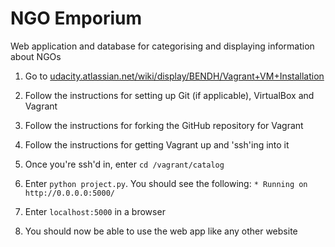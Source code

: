 # NGO Emporium
Web application and database for categorising and displaying information about NGOs
                      
1. Go to [udacity.atlassian.net/wiki/display/BENDH/Vagrant+VM+Installation](udacity.atlassian.net/wiki/display/BENDH/Vagrant+VM+Installation)

2. Follow the instructions for setting up Git (if applicable), VirtualBox and Vagrant

3. Follow the instructions for forking the GitHub repository for Vagrant

4. Follow the instructions for getting Vagrant up and 'ssh'ing into it

5. Once you're ssh'd in, enter `cd /vagrant/catalog`

6. Enter `python project.py`. You should see the following: `* Running on http://0.0.0.0:5000/`

7. Enter `localhost:5000` in a browser

8. You should now be able to use the web app like any other website
